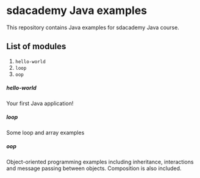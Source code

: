 # sdacademy Java examples
This repository contains Java examples for sdacademy Java course.

## List of modules
1. ``hello-world``
2. ``loop``
3. ``oop``

##### hello-world
Your first Java application!

##### loop
Some loop and array examples

##### oop
Object-oriented programming examples including inheritance, interactions and 
message passing between objects. Composition is also included.